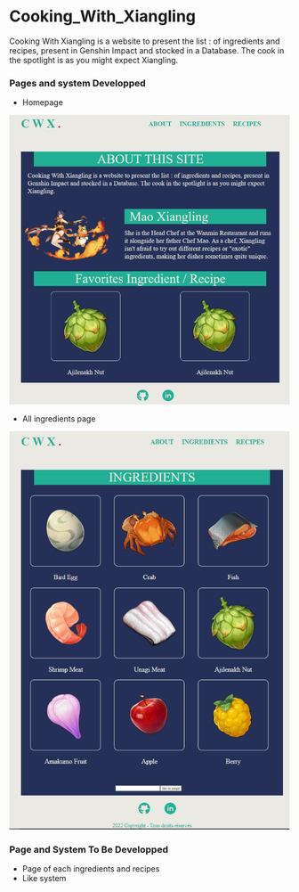 # Cooking_With_Xiangling
 Cooking With Xiangling is a website to present the list : of ingredients and recipes, present in Genshin Impact and stocked in a Database. The cook in the spotlight is as you might expect Xiangling.

### Pages and system Developped

- Homepage 
<img src="https://github.com/Hounnankan7/Cooking_With_Xiangling/blob/main/CWX_readme/1.PNG">

- All ingredients page
<img src="https://github.com/Hounnankan7/Cooking_With_Xiangling/blob/main/CWX_readme/2.PNG">

### Page and System To Be Developped

- Page of each ingredients and recipes
- Like system
